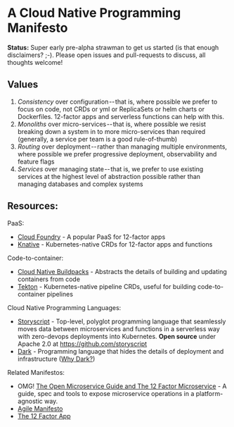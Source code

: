 # A Cloud Native Programming Manifesto

**Status:** Super early pre-alpha strawman to get us started (is that enough disclaimers? ;-). Please open issues and pull-requests to discuss, all thoughts welcome!

## Values

1. _Consistency_ over configuration -- that is, where possible we prefer to focus on code, not CRDs or yml or ReplicaSets or helm charts or Dockerfiles. 12-factor apps and serverless functions can help with this.
1. _Monoliths_ over micro-services -- that is, where possible we resist breaking down a system in to more micro-services than required (generally, a service per team is a good rule-of-thumb)
1. _Routing_ over deployment -- rather than managing multiple environments, where possible we prefer progressive deployment, observability and feature flags
1. _Services_ over managing state -- that is, we prefer to use existing services at the highest level of abstraction possible rather than managing databases and complex systems

## Resources:

PaaS:

- [Cloud Foundry](https://cloudfoundry.org) - A popular PaaS for 12-factor apps
- [Knative](https://knative.dev) - Kubernetes-native CRDs for 12-factor apps and functions

Code-to-container:

- [Cloud Native Buildpacks](https://buildpacks.io) - Abstracts the details of building and updating containers from code
- [Tekton](http://tekton.dev) - Kubernetes-native pipeline CRDs, useful for building code-to-container pipelines

Cloud Native Programming Languages:

- [Storyscript](https://storyscript.io) - Top-level, polyglot programming language that seamlessly moves data between microservices and functions in a serverless way with zero-devops deployments into Kubernetes. **Open source** under Apache 2.0 at https://github.com/storyscript
- [Dark](https://darklang.com) - Programming language that hides the details of deployment and infrastructure ([Why Dark?](https://darklang.com/whydark))

Related Manifestos:

- OMG! [The Open Microservice Guide and The 12 Factor Microservice](https://microservice.guide/) - A guide, spec and tools to expose microservice operations in a platform-agnostic way.
- [Agile Manifesto](http://agilemanifesto.org)
- [The 12 Factor App](https://12factor.net)
